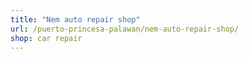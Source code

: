 ```yaml
---
title: "Nem auto repair shop"
url: /puerto-princesa-palawan/nem-auto-repair-shop/
shop: car repair
---
```

